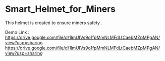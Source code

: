# Smart_Helmet_for_Miners
This helmet is created to ensure miners safety . 


Demo Link : https://drive.google.com/file/d/1lmUIVs9o1fpMmNLMFdLtCaebMZpMPgAN/view?usp=sharing
https://drive.google.com/file/d/1lmUIVs9o1fpMmNLMFdLtCaebMZpMPgAN/view?usp=sharing
